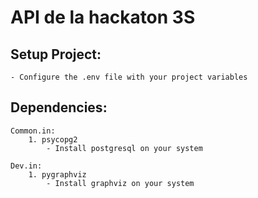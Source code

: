 API de la hackaton 3S
=====================

Setup Project:
--------------

    - Configure the .env file with your project variables


Dependencies:
-------------


    Common.in:
        1. psycopg2
            - Install postgresql on your system

    Dev.in:
        1. pygraphviz
            - Install graphviz on your system
